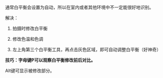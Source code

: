 通常白平衡会设置为自动，所以在室内或者其他环境中不一定能很好地识别。

解决：

1. 拍摄时修改白平衡

2. 修改色温和色调

3. 左上角第三个白平衡工具，再点击灰色区域，即可自动调整白平衡（好神奇）

**技巧：字母键P可以观察白平衡修改前后对比。**

Alt键可显示被修改部分。